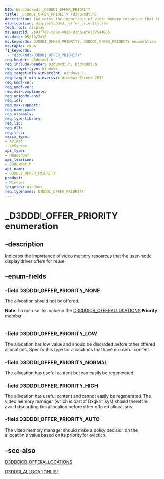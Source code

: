 ```yaml
---
UID: NE:d3dukmdt._D3DDDI_OFFER_PRIORITY
title: _D3DDDI_OFFER_PRIORITY (d3dukmdt.h)
description: Indicates the importance of video memory resources that the user-mode display driver offers for reuse.
old-location: display\d3dddi_offer_priority.htm
tech.root: display
ms.assetid: 2e43f782-c89c-4926-83db-efe737544065
ms.date: 05/10/2018
ms.keywords: D3DDDI_OFFER_PRIORITY, D3DDDI_OFFER_PRIORITY enumeration [Display Devices], D3DDDI_OFFER_PRIORITY_AUTO, D3DDDI_OFFER_PRIORITY_HIGH, D3DDDI_OFFER_PRIORITY_LOW, D3DDDI_OFFER_PRIORITY_NONE, D3DDDI_OFFER_PRIORITY_NORMAL, _D3DDDI_OFFER_PRIORITY, d3dukmdt/D3DDDI_OFFER_PRIORITY, d3dukmdt/D3DDDI_OFFER_PRIORITY_AUTO, d3dukmdt/D3DDDI_OFFER_PRIORITY_HIGH, d3dukmdt/D3DDDI_OFFER_PRIORITY_LOW, d3dukmdt/D3DDDI_OFFER_PRIORITY_NONE, d3dukmdt/D3DDDI_OFFER_PRIORITY_NORMAL, display.d3dddi_offer_priority
ms.topic: enum
f1_keywords:
 - "d3dukmdt/D3DDDI_OFFER_PRIORITY"
req.header: d3dukmdt.h
req.include-header: D3dumddi.h, D3dkmddi.h
req.target-type: Windows
req.target-min-winverclnt: Windows 8
req.target-min-winversvr: Windows Server 2012
req.kmdf-ver: 
req.umdf-ver: 
req.ddi-compliance: 
req.unicode-ansi: 
req.idl: 
req.max-support: 
req.namespace: 
req.assembly: 
req.type-library: 
req.lib: 
req.dll: 
req.irql: 
topic_type:
- APIRef
- kbSyntax
api_type:
- HeaderDef
api_location:
- D3dukmdt.h
api_name:
- D3DDDI_OFFER_PRIORITY
product:
- Windows
targetos: Windows
req.typenames: D3DDDI_OFFER_PRIORITY
---
```


# _D3DDDI_OFFER_PRIORITY enumeration


## -description


Indicates the importance of video memory resources  that the user-mode display driver offers for reuse.


## -enum-fields




### -field D3DDDI_OFFER_PRIORITY_NONE

The allocation should not be offered.

<div class="alert"><b>Note</b>  Do not use this value in the <a href="https://docs.microsoft.com/windows-hardware/drivers/ddi/content/d3dumddi/ns-d3dumddi-_d3dddicb_offerallocations">D3DDDICB_OFFERALLOCATIONS</a>.<b>Priority</b> member.</div>
<div> </div>

### -field D3DDDI_OFFER_PRIORITY_LOW

The allocation has low value and should be discarded before other offered allocations. Specify this type for allocations that have no useful content.


### -field D3DDDI_OFFER_PRIORITY_NORMAL

The allocation has useful content but can easily be regenerated.


### -field D3DDDI_OFFER_PRIORITY_HIGH

The allocation has useful content and cannot easily be regenerated. The video memory manager (which is part of Dxgkrnl.sys) should therefore avoid discarding this allocation before other offered allocations.


### -field D3DDDI_OFFER_PRIORITY_AUTO

The video memory manager should make a policy decision on the allocation's value based on its  priority for eviction.


## -see-also




<a href="https://docs.microsoft.com/windows-hardware/drivers/ddi/content/d3dumddi/ns-d3dumddi-_d3dddicb_offerallocations">D3DDDICB_OFFERALLOCATIONS</a>



<a href="https://docs.microsoft.com/windows-hardware/drivers/ddi/content/d3dukmdt/ns-d3dukmdt-_d3dddi_allocationlist">D3DDDI_ALLOCATIONLIST</a>
 

 

